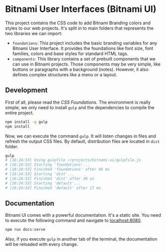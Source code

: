 # Bitnami User Interfaces (Bitnami UI)

This project contains the CSS code to add Bitnami Branding colors and styles to our web projects. It's split in to main folders that represents the two libraries we can import:

* `foundations`: This project includes the basic branding variables for any Bitnami User Interface. It provides the foundations like font size, font families, colors and base styles for standard HTML tags.
* `components`: This library contains a set of prebuilt components that we can use in Bitnami projects. Those components may be very simple, like buttons or paragraphs with a background (notes). However, it also defines complex structures like a menu or a layout.

## Development

First of all, please read the _CSS Foundations_. The environment is really
simple, we only need to install `gulp` and the dependencies to compile the entire project.

```sh
npm install -g gulp
npm install
```

Now, we can execute the command `gulp`. It will listen changes in files and refresh the output
CSS files. By default, distribution files are located in `dist` folder.

```sh
gulp
# [16:24:53] Using gulpfile ~/projects/bitnami-ui/gulpfile.js
# [16:24:53] Starting 'foundations'...
# [16:24:53] Finished 'foundations' after 66 ms
# [16:24:53] Starting 'dist'...
# [16:24:53] Finished 'dist' after 30 us
# [16:24:53] Starting 'default'...
# [16:24:53] Finished 'default' after 17 ms
```

## Documentation

Bitnami UI comes with a powerful documentation. It's a static site. You need to execute the
following command and navigate to [localhost:8080](http://localhost:8080).

```sh
npm run docs:serve
```

Also, if you execute `gulp` in another tab of the terminal, the documentation will be reloaded
with every change.
